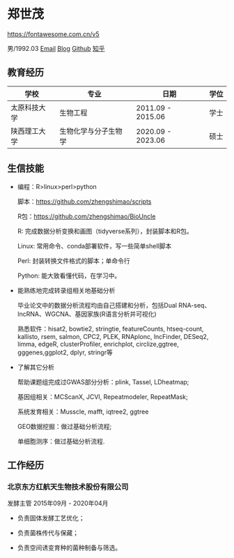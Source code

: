 # 郑世茂

https://fontawesome.com.cn/v5

<i class="fa fa-user"></i> 男/1992.03
<i class="fa fa-envelope"></i>[Email](zhengshimao007@163.com)
<i class="fa fa-home"></i> [Blog](https://zhengshimao.netlify.app/) 
<i class="fa fa-github"></i> [Github](https://github.com/zhengshimao)
<i class="fa fa-book"></i>[知乎](https://www.zhihu.com/people/deng-tu-lang-zi-l)

## 教育经历

| 学校         | 专业                 | 日期              | 学位 |
| ------------ | -------------------- | ----------------- | ---- |
| 太原科技大学 | 生物工程             | 2011.09 - 2015.06 | 学士 |
| 陕西理工大学 | 生物化学与分子生物学 | 2020.09 - 2023.06 | 硕士 |

## 生信技能

- 编程：R>linux>perl>python
  
  脚本：https://github.com/zhengshimao/scripts
  
  R包：https://github.com/zhengshimao/BioUncle
  
  R: 完成数据分析变换和画图（tidyverse系列），封装脚本和R包。
  
  Linux: 常用命令、conda部署软件，写一些简单shell脚本
  
  Perl:  封装转换文件格式的脚本；单命令行
  
  Python: 能大致看懂代码，在学习中。
  
- 能熟练地完成转录组相关地基础分析
  
  毕业论文中的数据分析流程均由自己搭建和分析，包括Dual RNA-seq、lncRNA、WGCNA、基因家族(R语言分析并可视化)
  
  熟悉软件：hisat2, bowtie2, stringtie, featureCounts, htseq-count, kallisto, rsem, salmon, CPC2, PLEK, RNAplonc, lncFinder, DESeq2, limma, edgeR, clusterProfiler, enrichplot, circlize,ggtree, gggenes,ggplot2, dplyr, stringr等
- 了解其它分析
  
  帮助课题组完成过GWAS部分分析：plink, Tassel, LDheatmap;
  
  基因组相关：MCScanX, JCVI, Repeatmodeler, RepeatMask;
  
  系统发育相关：Musscle, mafft, iqtree2, ggtree
  
  GEO数据挖掘：做过基础分析流程;
  
  单细胞测序：做过基础分析流程.
  

## 工作经历

### 北京东方红航天生物技术股份有限公司

 发酵主管   2015年09月 - 2020年04月

- 负责固体发酵工艺优化；
  
- 负责菌株传代与保藏；
  
- 负责空间诱变育种的菌种制备与筛选。

<head> 
    <script defer src="https://use.fontawesome.com/releases/v5.0.13/js/all.js"></script> 
    <script defer src="https://use.fontawesome.com/releases/v5.0.13/js/v4-shims.js"></script> 
</head> 
<link rel="stylesheet" href="https://use.fontawesome.com/releases/v5.0.13/css/all.css">
